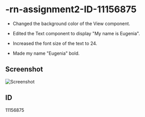 # -rn-assignment2-ID-11156875
  - Changed the background color of the View component.

  - Edited the Text component to display "My name is Eugenia".

  - Increased the font size of the text to 24. 
  
  - Made my name "Eugenia" bold.


  ## Screenshot
  ![Screenshot](assets/rnScreenshot.jpg)

  ## ID
  11156875